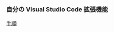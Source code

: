 ### 自分の Visual Studio Code 拡張機能

[手順](https://code.visualstudio.com/docs/editor/extension-marketplace#_workspace-recommended-extensions "Workspace recommended extensions")